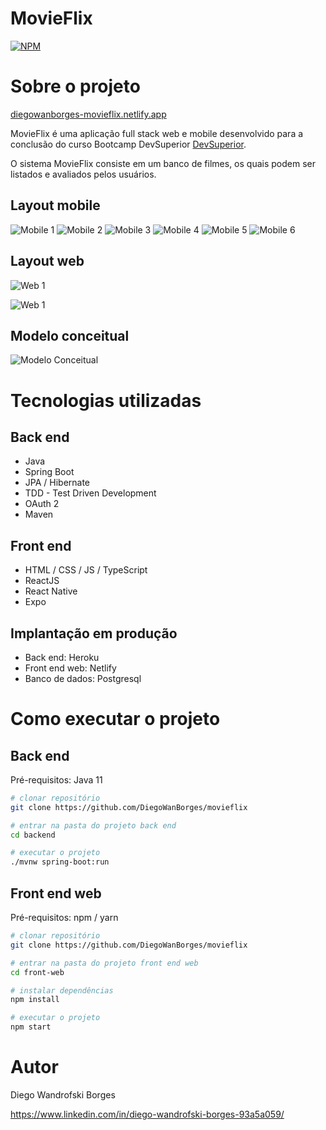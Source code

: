 # MovieFlix
[![NPM](https://img.shields.io/npm/l/react)](https://github.com/DiegoWanBorges/movieflix/blob/main/LICENSE) 

# Sobre o projeto


[diegowanborges-movieflix.netlify.app](https://diegowanborges-movieflix.netlify.app "Aplicação em produção")

MovieFlix é uma aplicação full stack web e mobile desenvolvido para a conclusão do curso Bootcamp DevSuperior [DevSuperior](https://devsuperior.com "Site da DevSuperior").

O sistema MovieFlix consiste em um banco de filmes, os quais podem ser listados e avaliados pelos usuários.

## Layout mobile
![Mobile 1](https://raw.githubusercontent.com/DiegoWanBorges/assets/main/movieFlix/mobile/mobile1.png) 
![Mobile 2](https://raw.githubusercontent.com/DiegoWanBorges/assets/main/movieFlix/mobile/mobile2.png) 
![Mobile 3](https://raw.githubusercontent.com/DiegoWanBorges/assets/main/movieFlix/mobile/mobile3.png)
![Mobile 4](https://raw.githubusercontent.com/DiegoWanBorges/assets/main/movieFlix/mobile/mobile4.png)
![Mobile 5](https://raw.githubusercontent.com/DiegoWanBorges/assets/main/movieFlix/mobile/mobile5.png)
![Mobile 6](https://raw.githubusercontent.com/DiegoWanBorges/assets/main/movieFlix/mobile/mobile6.png)

## Layout web
![Web 1](https://raw.githubusercontent.com/DiegoWanBorges/assets/main/movieFlix/web/web1.png)

![Web 1](https://raw.githubusercontent.com/DiegoWanBorges/assets/main/movieFlix/web/web2.png)

## Modelo conceitual
![Modelo Conceitual](https://raw.githubusercontent.com/DiegoWanBorges/assets/main/movieFlix/model.png)

# Tecnologias utilizadas
## Back end
- Java
- Spring Boot
- JPA / Hibernate
- TDD - Test Driven Development
- OAuth 2
- Maven
## Front end
- HTML / CSS / JS / TypeScript
- ReactJS
- React Native
- Expo
## Implantação em produção
- Back end: Heroku
- Front end web: Netlify
- Banco de dados: Postgresql

# Como executar o projeto

## Back end
Pré-requisitos: Java 11

```bash
# clonar repositório
git clone https://github.com/DiegoWanBorges/movieflix

# entrar na pasta do projeto back end
cd backend

# executar o projeto
./mvnw spring-boot:run
```

## Front end web
Pré-requisitos: npm / yarn

```bash
# clonar repositório
git clone https://github.com/DiegoWanBorges/movieflix

# entrar na pasta do projeto front end web
cd front-web

# instalar dependências
npm install

# executar o projeto
npm start
```

# Autor

Diego Wandrofski Borges

https://www.linkedin.com/in/diego-wandrofski-borges-93a5a059/

